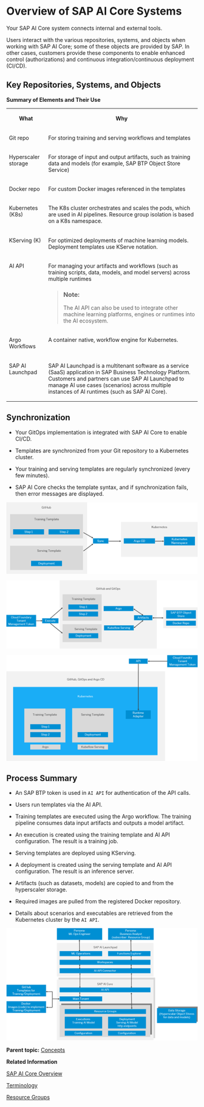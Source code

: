 <!-- loioc243d2aa9dee43a5b15ed9c96f55f152 -->

# Overview of SAP AI Core Systems

Your SAP AI Core system connects internal and external tools.

Users interact with the various repositories, systems, and objects when working with SAP AI Core; some of these objects are provided by SAP. In other cases, customers provide these components to enable enhanced control \(authorizations\) and continuous integration/continuous deployment \(CI/CD\).



<a name="loioc243d2aa9dee43a5b15ed9c96f55f152__section_vk1_mhl_kqb"/>

## Key Repositories, Systems, and Objects

**Summary of Elements and Their Use**


<table>
<tr>
<th valign="top">

What



</th>
<th valign="top">

Why



</th>
</tr>
<tr>
<td valign="top">

Git repo



</td>
<td valign="top">

For storing training and serving workflows and templates



</td>
</tr>
<tr>
<td valign="top">

Hyperscaler storage



</td>
<td valign="top">

For storage of input and output artifacts, such as training data and models \(for example, SAP BTP Object Store Service\)



</td>
</tr>
<tr>
<td valign="top">

Docker repo



</td>
<td valign="top">

For custom Docker images referenced in the templates



</td>
</tr>
<tr>
<td valign="top">

Kubernetes \(K8s\)



</td>
<td valign="top">

The K8s cluster orchestrates and scales the pods, which are used in AI pipelines. Resource group isolation is based on a K8s namespace.



</td>
</tr>
<tr>
<td valign="top">

KServing \(K\)



</td>
<td valign="top">

For optimized deployments of machine learning models. Deployment templates use KServe notation.



</td>
</tr>
<tr>
<td valign="top">

AI API



</td>
<td valign="top">

For managing your artifacts and workflows \(such as training scripts, data, models, and model servers\) across multiple runtimes

> ### Note:  
> The AI API can also be used to integrate other machine learning platforms, engines or runtimes into the AI ecosystem.



</td>
</tr>
<tr>
<td valign="top">

Argo Workflows



</td>
<td valign="top">

A container native, workflow engine for Kubernetes.



</td>
</tr>
<tr>
<td valign="top">

SAP AI Launchpad



</td>
<td valign="top">

SAP AI Launchpad is a multitenant software as a service \(SaaS\) application in SAP Business Technology Platform. Customers and partners can use SAP AI Launchpad to manage AI use cases \(scenarios\) across multiple instances of AI runtimes \(such as SAP AI Core\).



</td>
</tr>
</table>



<a name="loioc243d2aa9dee43a5b15ed9c96f55f152__section_g5q_dhl_kqb"/>

## Synchronization

-   Your GitOps implementation is integrated with SAP AI Core to enable CI/CD.

-   Templates are synchronized from your Git repository to a Kubernetes cluster.

-   Your training and serving templates are regularly synchronized \(every few minutes\).

-   SAP AI Core checks the template syntax, and if synchronization fails, then error messages are displayed.


![](images/Image_AIF_Ecosystem_sync_1ec02f9.png)

![](images/ai_core_process_summary_55e1a19.png)

![](images/aI_core_flow_2529212.png)



<a name="loioc243d2aa9dee43a5b15ed9c96f55f152__section_igm_qgl_kqb"/>

## Process Summary

-   An SAP BTP token is used in `AI API` for authentication of the API calls.

-   Users run templates via the AI API.

-   Training templates are executed using the Argo workflow. The training pipeline consumes data input artifacts and outputs a model artifact.

-   An execution is created using the training template and AI API configuration. The result is a training job.

-   Serving templates are deployed using KServing.

-   A deployment is created using the serving template and AI API configuration. The result is an inference server.
-   Artifacts \(such as datasets, models\) are copied to and from the hyperscaler storage.

-   Required images are pulled from the registered Docker repository.

-   Details about scenarios and executables are retrieved from the Kubernetes cluster by the `AI API`.


![](images/ai_core_git_ops_599438b.png)

**Parent topic:** [Concepts](concepts-4c6b2da.md "In this section, we'll explore some of the concepts surrounding SAP AI Core.")

**Related Information**  


[SAP AI Core Overview](sap-ai-core-overview-88e0078.md "SAP AI Core is the key to integrating artificial intelligence capabilities in your SAP solutions.")

[Terminology](terminology-05f41ee.md "")

[Resource Groups](resource-groups-26c6c6b.md#loio26c6c6b50e3f412f8bc0cd6a8ebdb850 "SAP AI Core tenants use resource groups to isolate related ML resources and workloads. Scenarios, executables, and Docker registry secrets are shared across all resource groups.")

